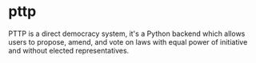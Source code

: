 # pttp
PTTP is a direct democracy system, it's a Python backend which allows users to propose, amend, and vote on laws with equal power of initiative and without elected representatives.
